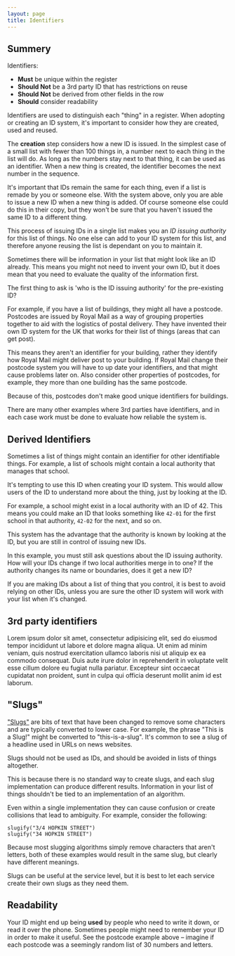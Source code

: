 ```yaml
---
layout: page
title: Identifiers
---
```


<!-- TODO
Why do we need IDs at all?
What does it identify (What is the thing?
How to do this in Excel?
Existing IDs

-->

## Summery



Identifiers:

* **Must** be unique within the register
* **Should Not** be a 3rd party ID that has restrictions on reuse
* **Should Not** be derived from other fields in the row
* **Should** consider readability


Identifiers are used to distinguish each "thing" in a register. When adopting or creating an ID system, it's important to consider how they are created, used and reused.


The **creation** step considers how a new ID is issued. In the simplest case of a small list with fewer than 100 things in, a number next to each thing in the list will do. As long as the numbers stay next to that thing, it can be used as an identifier. When a new thing is created, the identifier becomes the next number in the sequence.

It's important that IDs remain the same for each thing, even if a list is remade by you or someone else. With the system above, only you are able to issue a new ID when a new thing is added. Of course someone else could do this in their copy, but they won't be sure that you haven't issued the same ID to a different thing.

This process of issuing IDs in a single list makes you an *ID issuing authority* for this list of things. No one else can add to your ID system for this list, and therefore anyone reusing the list is dependant on you to maintain it.

Sometimes there will be information in your list that might look like an ID already. This means you might not need to invent your own ID, but it does mean that you need to evaluate the quality of the information first.

The first thing to ask is 'who is the ID issuing authority' for the pre-existing ID?

For example, if you have a list of buildings, they might all have a postcode. Postcodes are issued by Royal Mail as a way of grouping properties together to aid with the logistics of postal delivery.  They have invented their own ID system for the UK that works for their list of things (areas that can get post).

This means they aren't an identifier for your building, rather they identify how Royal Mail might deliver post to your building. If Royal Mail change their postcode system you will have to up date your identifiers, and that might cause problems later on. Also consider other properties of postcodes, for example, they more than one building has the same postcode.

Because of this, postcodes don't make good unique identifiers for buildings.

There are many other examples where 3rd parties have identifiers, and in each case work must be done to evaluate how reliable the system is.

## Derived  Identifiers

Sometimes a list of things might contain an identifier for other identifiable things. For example, a list of schools might contain a local authority that manages that school.

It's tempting to use this ID when creating your ID system. This would allow users of the ID to understand more about the thing, just by looking at the ID.

For example, a school might exist in a local authority with an ID of 42. This means you could make an ID that looks something like `42-01` for the first school in that authority, `42-02` for the next, and so on.

This system has the advantage that the authority is known by looking at the ID, but you are still in control of issuing new IDs.

In this example, you must still ask questions about the ID issuing authority. How will your IDs change if two local authorities merge in to one? If the authority changes its name or boundaries, does it get a new ID?

If you are making IDs about a list of thing that you control, it is best to avoid relying on other IDs, unless you are sure the other ID system will work with your list when it's changed.

## 3rd party identifiers

Lorem ipsum dolor sit amet, consectetur adipisicing elit, sed do eiusmod tempor incididunt ut labore et dolore magna aliqua. Ut enim ad minim veniam, quis nostrud exercitation ullamco laboris nisi ut aliquip ex ea commodo consequat. Duis aute irure dolor in reprehenderit in voluptate velit esse cillum dolore eu fugiat nulla pariatur. Excepteur sint occaecat cupidatat non proident, sunt in culpa qui officia deserunt mollit anim id est laborum.


## "Slugs"

["Slugs"](https://en.m.wikipedia.org/wiki/Slug_(publishing)) are bits of text that have been changed to remove some characters and are typically converted to lower case. For example, the phrase "This is a Slug!" might be converted to "this-is-a-slug". It's common to see a slug of a headline used in URLs on news websites.

Slugs should not be used as IDs, and should be avoided in lists of things altogether.

This is because there is no standard way to create slugs, and each slug implementation can produce different results. Information in your list of things shouldn't be tied to an implementation of an algorithm.

Even within a single implementation they can cause confusion or create collisions that lead to ambiguity. For example, consider the following:

```
slugify("3/4 HOPKIN STREET")
slugify("34 HOPKIN STREET")
```

Because most slugging algorithms simply remove characters that aren't letters, both of these examples would result in the same slug, but clearly have different meanings.

Slugs can be useful at the service level, but it is best to let each service create their own slugs as they need them.

## Readability

Your ID might end up being **used** by people who need to write it down, or read it over the phone. Sometimes people might need to remember your ID in order to make it useful. See the postcode example above – imagine if each postcode was a seemingly random list of 30 numbers and letters.


